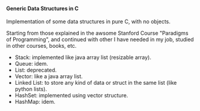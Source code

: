 #### Generic Data Structures in C
Implementation of some data structures in pure C, with no objects.  

Starting from those explained in the awsome Stanford Course "Paradigms of Programming", and continued with other I have needed in my job, studied in other courses, books, etc.

* Stack:  implemented like java array list (resizable array).
* Queue:  idem.
* List:   deprecated.
* Vector: like a java array list.
* Linked List:  to store any kind of data or struct in the same list (like python lists).
* HashSet: implemented using vector structure.
* HashMap: idem.

